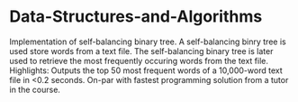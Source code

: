 # Data-Structures-and-Algorithms
Implementation of self-balancing binary tree.
A self-balancing binry tree is used store words from a text file. 
The self-balancing binary tree is later used to retrieve the most frequently occuring words from the text file.
Highlights: Outputs the top 50 most frequent words of a 10,000-word text file in <0.2 seconds. On-par with fastest programming solution from a tutor in the course.
